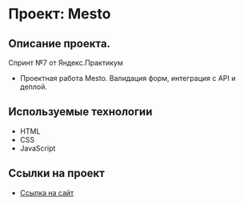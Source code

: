 # Проект: Mesto

## Описание проекта.
Спринт №7 от Яндекс.Практикум
* Проектная работа Mesto. Валидация форм, интеграция с API и деплой.

## Используемые технологии
* HTML
* CSS
* JavaScript

## Ссылки на проект

* [Ссылка на сайт ](https://alexandr-kotov.github.io/mesto-project-ff/)
